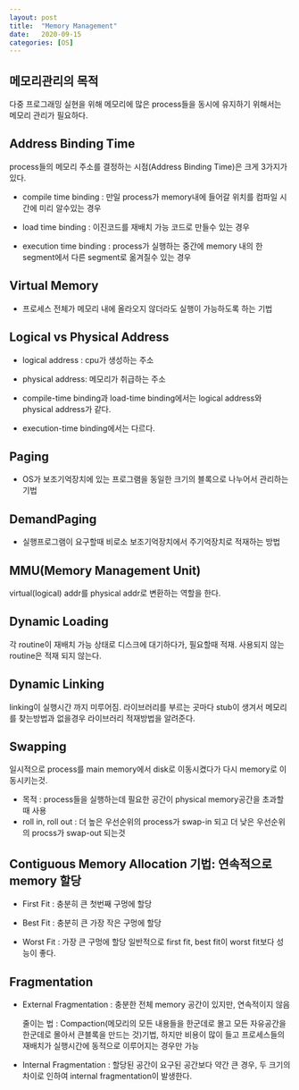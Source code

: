 ```yaml
---
layout: post
title:  "Memory Management"
date:   2020-09-15
categories: [OS]
---
```

## **메모리관리의 목적**
다중 프로그래밍 실현을 위해 메모리에 많은 process들을 동시에 유지하기 위해서는 메모리 관리가 필요하다. 

## **Address Binding Time**
process들의 메모리 주소를 결정하는 시점(Address Binding Time)은 크게 3가지가 있다.
- compile time binding : 만일 process가 memory내에 들어갈 위치를 컴파일 시간에 미리 알수있는 경우

- load time binding : 이진코드를 재배치 가능 코드로 만들수 있는 경우

- execution time binding : process가 실행하는 중간에 memory 내의 한 segment에서 다른 segment로 옮겨질수 있는 경우

## **Virtual Memory**
- 프로세스 전체가 메모리 내에 올라오지 않더라도 실행이 가능하도록 하는 기법

## **Logical vs Physical Address**

* logical address : cpu가 생성하는 주소

* physical address: 메모리가 취급하는 주소

- compile-time binding과 load-time binding에서는 logical address와 physical address가 같다.

- execution-time binding에서는 다르다.

## **Paging**
- OS가 보조기억장치에 있는 프로그램을 동일한 크기의 블록으로 나누어서 관리하는 기법

## **DemandPaging**
- 실행프로그램이 요구할때 비로소 보조기억장치에서 주기억장치로 적재하는 방법

## **MMU(Memory Management Unit)**
virtual(logical) addr를 physical addr로 변환하는 역할을 한다.

## **Dynamic Loading** 
각 routine이 재배치 가능 상태로 디스크에 대기하다가, 필요할때 적재. 사용되지 않는 routine은 적재 되지 않는다.

## **Dynamic Linking** 
linking이 실행시간 까지 미루어짐. 라이브러리를 부르는 곳마다 stub이 생겨서 메모리를 찾는방법과 없을경우 라이브러리 적재방법을 알려준다.

## **Swapping** 
일시적으로 process를 main memory에서 disk로 이동시켰다가 다시 memory로 이동시키는것.
* 목적 : process들을 실행하는데 필요한 공간이 physical memory공간을 초과할때 사용
* roll in, roll out : 더 높은 우선순위의 process가 swap-in 되고 더 낮은 우선순위의 procss가 swap-out 되는것

## **Contiguous Memory Allocation 기법: 연속적으로 memory 할당**
- First Fit : 충분히 큰 첫번째 구멍에 할당

- Best Fit : 충분히 큰 가장 작은 구멍에 할당

- Worst Fit : 가장 큰 구멍에 할당
일반적으로 first fit, best fit이 worst fit보다 성능이 좋다.

## **Fragmentation**
- External Fragmentation : 충분한 전체 memory 공간이 있지만, 연속적이지 않음

    줄이는 법 : Compaction(메모리의 모든 내용들을 한군데로 몰고 모든 자유공간을 한군데로 몰아서 큰블록을 만드는 것)기법, 하지만 비용이 많이 들고 프로세스들의 재배치가 실행시간에 동적으로 이루어지는 경우만 가능

- Internal Fragmentation : 할당된 공간이 요구된 공간보다 약간 큰 경우, 두 크기의 차이로 인하여 internal fragmentation이 발생한다.
